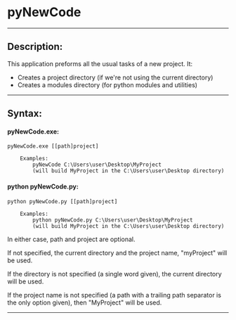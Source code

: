 # pyNewCode

---

## Description:

This application preforms all the usual tasks of a new project. It:

- Creates a project directory (if we're not using the current directory)
- Creates a modules directory (for python modules and utilities)

---

## Syntax:
#### pyNewCode.exe:
```
pyNewCode.exe [[path]project]

	Examples:
		pyNewCode C:\Users\user\Desktop\MyProject
		(will build MyProject in the C:\Users\user\Desktop directory)
```
#### python pyNewCode.py:
```
python pyNewCode.py [[path]project]

	Examples:
		python pyNewCode.py C:\Users\user\Desktop\MyProject
		(will build MyProject in the C:\Users\user\Desktop directory)
```
In either case, path and project are optional.

If not specified, the current directory and the project name, "myProject" will be used.

If the directory is not specified (a single word given), the current directory will be used.

If the project name is not specified (a path with a trailing path separator is the only option given), then "MyProject" will be used.

---
